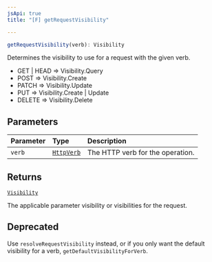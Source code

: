 ```yaml
---
jsApi: true
title: "[F] getRequestVisibility"

---
```

```ts
getRequestVisibility(verb): Visibility
```

Determines the visibility to use for a request with the given verb.

- GET | HEAD => Visibility.Query
- POST => Visibility.Create
- PATCH => Visibility.Update
- PUT => Visibility.Create | Update
- DELETE => Visibility.Delete

## Parameters

| Parameter | Type | Description |
| :------ | :------ | :------ |
| `verb` | [`HttpVerb`](Type.HttpVerb.md) | The HTTP verb for the operation. |

## Returns

[`Visibility`](Enumeration.Visibility.md)

The applicable parameter visibility or visibilities for the request.

## Deprecated

Use `resolveRequestVisibility` instead, or if you only want the default visibility for a verb, `getDefaultVisibilityForVerb`.
